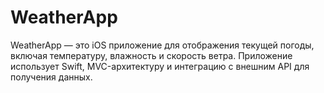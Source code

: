 # WeatherApp
WeatherApp — это iOS приложение для отображения текущей погоды, включая температуру, влажность и скорость ветра. Приложение использует Swift, MVC-архитектуру и интеграцию с внешним API для получения данных. 
